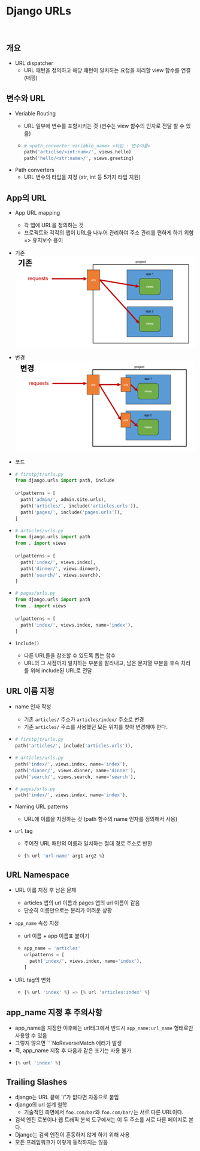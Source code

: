 # Django URLs

<br>

## 개요
- URL dispatcher
  - URL 패턴을 정의하고 해당 패턴이 일치하는 요청을 처리할 view 함수를 연결(매핑)


## 변수와 URL
- Veriable Routing
  - URL 일부에 변수를 포함시키는 것 (변수는 view 함수의 인자로 전달 할 수 있음)

  - ```python
    # <path_converter:variable_name> <타입 : 변수이름>
    path('articlse/<int:num>/', views.hello)
    path('hello/<str:name>/', views.greeting)
    ```
- Path converters
  - URL 변수의 타입을 지정 (str, int 등 5가지 타입 지원)


## App의 URL
- App URL mapping
  - 각 앱에 URL을 정의하는 것
  - 프로젝트와 각각의 앱이 URL을 나누어 관리하여 주소 관리를 편하게 하기 위함 => 유지보수 용이

- 기존
  ![Mapping_Existing](./imags/URL_Mapping_1.png)

- 변경
  ![Mapping_Change](./imags/URL_Mapping_2.png)
- 코드
- ```python
  # firstpjt/urls.py
  from django.urls import path, include

  urlpatterns = [
    path('admin/', admin.site.urls),
    path('articles/', include('articles.urls')),
    path('pages/', include('pages.urls')),
  ]
  ```
- ```python
  # articles/urls.py
  from django.urls import path
  from . import views

  urlpatterns = [
    path('index/', views.index),
    path('dinner/', views.dinner),
    path('search/', views.search),
  ]
  ```
- ```python
  # pages/urls.py
  from django.urls import path
  from . import views

  urlpatterns = [
    path('index/', views.index, name='index'),
  ]
  ```

- `include()`
  - 다른 URL들을 참조할 수 있도록 돕는 함수
  - URL의 그 시점까지 일치하는 부분을 잘라내고, 남은 문자열 부분을 후속 처리를 위해 include된 URL로 전달


## URL 이름 지정
- name 인자 작성
  - 기존 `articles/` 주소가 `articles/index/` 주소로 변경
  - 기존 `articles/` 주소를 사용했던 모든 위치를 찾아 변경해야 한다.
- ```python
  # firstpjt/urls.py
  path('articles/', include('articles.urls')),
  ```
- ```python
  # articles/urls.py
  path('index/', views.index, name='index'),
  path('dinner/', views.dinner, name='dinner'),
  path('search/', views.search, name='search'),
  ```
- ```python
  # pages/urls.py
  path('index/', views.index, name='index'),
  ```

- Naming URL patterns
  - URL에 이름을 지정하는 것 (path 함수의 name 인자를 정의해서 사용)

- `url` tag
  - 주어진 URL 패턴의 이름과 일치하는 절대 경로 주소로 반환
  - ```python
    {% url 'url-name' arg1 arg2 %}
    ```


## URL Namespace
- URL 이름 지정 후 남은 문제
  - articles 앱의 url 이름과 pages 앱의 url 이름이 같음
  - 단순히 이름만으로는 분리가 어려운 상황

- `app_name` 속성 지정
  - url 이름 + app 이름표 붙이기
  - ```python
    app_name = 'articles'
    urlpatterns = [
      path('index/', views.index, name='index'),
    ]
    ```

- URL tag의 변화
  - ```python
    {% url 'index' %} => {% url 'articles:index' %}
    ```


## app_name 지정 후 주의사항
  - app_name을 지정한 이후에는 url태그에서 반드시 `app_name:url_name` 형태로만 사용할 수 있음
  - 그렇지 않으면 ```NoReverseMatch 에러가 발생
  - 즉, app_name 지정 후 다음과 같은 표기는 사용 불가
  - ```python
    {% url 'index' %}
    ```


## Trailing Slashes
  - django는 URL 끝에 '/'가 없다면 자동으로 붙임
  - django의 url 설계 철학
    - 기술적인 측면에서 `foo.com/bar`와 `foo.com/bar/`는 서로 다른 URL이다.
  - 검색 엔진 로봇이나 웹 트래픽 분석 도구에서는 이 두 주소를 서로 다른 페이지로 본다.
  - Django는 검색 엔진이 혼동하지 않게 하기 위해 사용
  - 모든 프레임워크가 이렇게 동작하지는 않음